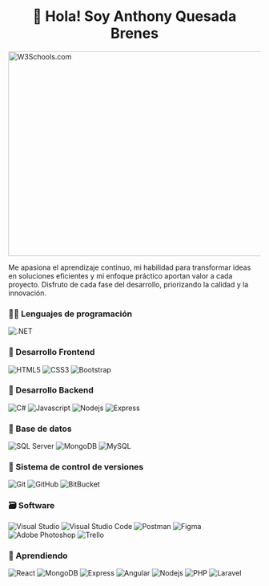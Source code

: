 <h1 align="center">👋 Hola! Soy Anthony Quesada Brenes</h1>

<img src="https://images4.alphacoders.com/135/thumb-1920-1351760.png" alt="W3Schools.com" width="728" height="408">

Me apasiona el aprendizaje continuo, mi habilidad para transformar ideas en soluciones eficientes y mi enfoque práctico aportan valor a cada proyecto. Disfruto de cada fase del desarrollo, priorizando la calidad y la innovación.

### 🧑‍💻 Lenguajes de programación

![.NET](https://img.shields.io/badge/.NET-5632d5?style=for-the-badge&logo=.NET)

### 🎨 Desarrollo Frontend

![HTML5](https://img.shields.io/badge/HTML5-E34F26?style=for-the-badge&logo=html5&logoColor=white) 
![CSS3](https://img.shields.io/badge/CSS3-2d53e5?style=for-the-badge&logo=css3&logoColor=white) 
![Bootstrap](https://img.shields.io/badge/Bootstrap-563D7C?style=for-the-badge&logo=bootstrap&logoColor=white) 


### 🔨 Desarrollo Backend

![C#](https://img.shields.io/badge/C%23-563d7c?style=for-the-badge&logo=cplusplus&logoColor=white)
![Javascript](https://img.shields.io/badge/Javascript-f1dc55?style=for-the-badge&logo=javascript&logoColor=383937)
![Nodejs](https://img.shields.io/badge/Node.js-43853D?style=for-the-badge&logo=node.js&logoColor=white) 
![Express](https://img.shields.io/badge/Express.js-404D59?style=for-the-badge&logo=express&logoColor=white) 

### 🔧 Base de datos

![SQL Server](https://img.shields.io/badge/SQL%20Server-354562?style=for-the-badge&logo=adminer&logoColor=white)
![MongoDB](https://img.shields.io/badge/MongoDB-4EA94B?style=for-the-badge&logo=mongodb&logoColor=white)
![MySQL](https://img.shields.io/badge/MySQL-08668f?style=for-the-badge&logo=MySQL&logoColor=white)

### 📝 Sistema de control de versiones

![Git](https://img.shields.io/badge/git-%23F05033.svg?style=for-the-badge&logo=git&logoColor=white) 
![GitHub](https://img.shields.io/badge/github-%23121011.svg?style=for-the-badge&logo=github&logoColor=white)
![BitBucket](https://img.shields.io/badge/BitBucket-084fb2?style=for-the-badge&logo=BitBucket)

### 🗃️ Software

![Visual Studio](https://img.shields.io/badge/Visual%20Studio-7051a7?style=for-the-badge&logo=htmx&logoColor=white) 
![Visual Studio Code](https://img.shields.io/badge/Visual%20Studio%20Code-0090f2?style=for-the-badge&logo=htmx&logoColor=white) 
![Postman](https://img.shields.io/badge/Postman-FF6C37?style=for-the-badge&logo=postman&logoColor=white) 
![Figma](https://img.shields.io/badge/Figma-353740?style=for-the-badge&logo=figma&logoColor=white) 
![Adobe Photoshop](https://img.shields.io/badge/adobe%20photoshop-004882.svg?style=for-the-badge&logo=adobe%20photoshop&logoColor=white) 
![Trello](https://img.shields.io/badge/Trello-0052CC?style=for-the-badge&logo=trello&logoColor=white) 

### 🚀 Aprendiendo
![React](https://img.shields.io/badge/React-20232A?style=for-the-badge&logo=react&logoColor=61DAFB) 
![MongoDB](https://img.shields.io/badge/MongoDB-4EA94B?style=for-the-badge&logo=mongodb&logoColor=white)
![Express](https://img.shields.io/badge/Express.js-404D59?style=for-the-badge&logo=express&logoColor=white) 
![Angular](https://img.shields.io/badge/Angular-c50836?style=for-the-badge&logo=angular) 
![Nodejs](https://img.shields.io/badge/Node.js-43853D?style=for-the-badge&logo=node.js&logoColor=white) 
![PHP](https://img.shields.io/badge/PHP-7377ad?style=for-the-badge&logo=php&logoColor=white) 
![Laravel](https://img.shields.io/badge/Laravel-d63a3a?style=for-the-badge&logo=laravel&logoColor=white) 
